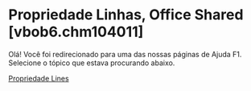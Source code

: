 
# Propriedade Linhas, Office Shared [vbob6.chm104011]

Olá! Você foi redirecionado para uma das nossas páginas de Ajuda F1. Selecione o tópico que estava procurando abaixo.

[Propriedade Lines](http://msdn.microsoft.com/library/bd45d817-37c0-c130-7044-4794449505f3%28Office.15%29.aspx)
